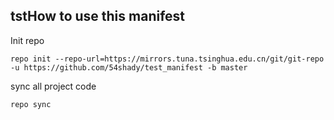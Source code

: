 ## tstHow to use this manifest

Init repo

	repo init --repo-url=https://mirrors.tuna.tsinghua.edu.cn/git/git-repo -u https://github.com/54shady/test_manifest -b master

sync all project code

	repo sync
